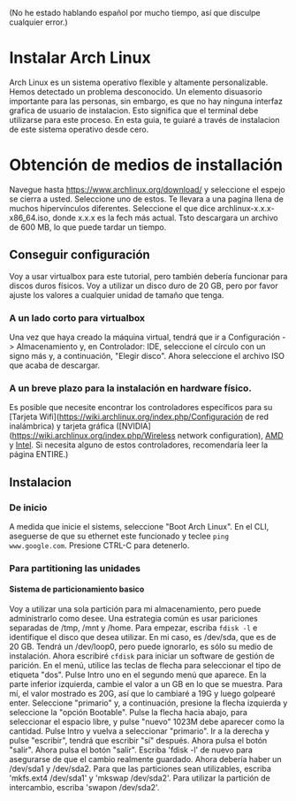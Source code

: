 (No he estado hablando español por mucho tiempo, así que disculpe cualquier error.)

# Instalar Arch Linux
Arch Linux es un sistema operativo flexible y altamente personalizable. Hemos detectado un problema desconocido. Un elemento disuasorio importante para las personas, sin embargo, es que no hay ninguna interfaz grafica de usuario de instalacion. Esto significa que el terminal debe utilizarse para este proceso. En esta guia, te guiaré a través de instalacion de este sistema operativo desde cero.

# Obtención de medios de installación
Navegue hasta https://www.archlinux.org/download/ y seleccione el espejo se cierra a usted. Seleccione uno de estos. Te llevara a una pagina llena de muchos hipervínculos diferentes. Seleccione el que dice archlinux-x.x.x-x86_64.iso, donde x.x.x es la fech más actual. Tsto descargara un archivo de 600 MB, lo que puede tardar un tiempo.

## Conseguir configuración
Voy a usar virtualbox para este tutorial, pero también debería funcionar para discos duros físicos. Voy a utilizar un disco duro de 20 GB, pero por favor ajuste los valores a cualquier unidad de tamaño que tenga. 

### A un lado corto para virtualbox
Una vez que haya creado la máquina virtual, tendrá que ir a Configuración -> Almacenamiento y, en Controlador: IDE, seleccione el círculo con un signo más y, a continuación, "Elegir disco". Ahora seleccione el archivo ISO que acaba de descargar. 

### A un breve plazo para la instalación en hardware físico. 
Es posible que necesite encontrar los controladores específicos para su [Tarjeta Wifi](https://wiki.archlinux.org/index.php/Configuración de red inalámbrica) y tarjeta gráfica ([NVIDIA](https://wiki.archlinux.org/index.php/Wireless network configuration), [AMD](https://wiki.archlinux.org/index.php/AMDGPU) y [Intel](https://wiki.archlinux.org/index). Si necesita alguno de estos controladores, recomendaría leer la página ENTIRE.)

## Instalacion
### De inicio
A medida que inicie el sistems, seleccione "Boot Arch Linux". En el CLI, aseguerse de que su ethernet este funcionado y teclee `ping www.google.com`. Presione CTRL-C para detenerlo.
### Para partitioning las unidades
#### Sistema de particionamiento basico
Voy a utilizar una sola partición para mi almacenamiento, pero puede administrarlo como desee. Una estrategia común es usar pariciones separadas de /tmp, /mnt y /home. Para empezar, escriba `fdisk -l` e identifique el disco que desea utilizar. En mi caso, es /dev/sda, que es de 20 GB. Tendrá un /dev/loop0, pero puede ignorarlo, es sólo su medio de instalación. Ahora escribiré `cfdisk` para iniciar un software de gestión de parición. En el menú, utilice las teclas de flecha para seleccionar el tipo de etiqueta "dos". Pulse Intro uno en el segundo menú que aparece. En la parte inferior izquierda, cambie el valor a un GB en lo que se muestra. Para mí, el valor mostrado es 20G, así que lo cambiaré a 19G y luego golpearé enter. Seleccione "primario" y, a continuación, presione la flecha izquierda y seleccione la "opción Bootable". Pulse la flecha hacia abajo, para seleccionar el espacio libre, y pulse "nuevo" 1023M debe aparecer como la cantidad. Pulse Intro y vuelva a seleccionar "primario". Ir a la derecha y pulse "escribir", tendrá que escribir "sí" después. Ahora pulsa el botón "salir". Ahora pulsa el botón "salir". Escriba 'fdisk -l' de nuevo para asegurarse de que el cambio realmente guardado. Ahora debería haber un /dev/sda1 y /dev/sda2. Para que las particiones sean utilizables, escriba 'mkfs.ext4 /dev/sda1' y 'mkswap /dev/sda2'. Para utilizar la partición de intercambio, escriba 'swapon /dev/sda2'.
